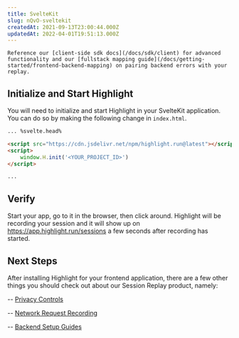 ```yaml
---
title: SvelteKit
slug: nQvO-sveltekit
createdAt: 2021-09-13T23:00:44.000Z
updatedAt: 2022-04-01T19:51:13.000Z
---
```

```hint
Reference our [client-side sdk docs](/docs/sdk/client) for advanced functionality and our [fullstack mapping guide](/docs/getting-started/frontend-backend-mapping) on pairing backend errors with your replay.
```

## Initialize and Start Highlight

You will need to initialize and start Highlight in your SvelteKit application. You can do so by making the following change in `index.html`.

```html
... %svelte.head%

<script src="https://cdn.jsdelivr.net/npm/highlight.run@latest"></script>
<script>
	window.H.init('<YOUR_PROJECT_ID>')
</script>

...
```

## Verify

Start your app, go to it in the browser, then click around. Highlight will be recording your session and it will show up on <https://app.highlight.run/sessions> a few seconds after recording has started.

## Next Steps

After installing Highlight for your frontend application, there are a few other things you should check out about our Session Replay product, namely:

-- [Privacy Controls](/docs/session-replay/privacy)

-- [Network Request Recording](/docs/session-replay/recording-network-requests-and-responses)

-- [Backend Setup Guides](/docs/getting-started/backend-sdk/overview)
